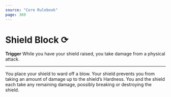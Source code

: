 ```yaml
---
source: "Core Rulebook"
page: 369
---
```


# Shield Block ⟳
**Trigger** While you have your shield raised, you take damage from a physical attack.

-----
You place your shield to ward off a blow. Your shield prevents you from taking an amount of damage up to the shield’s Hardness. You and the shield each take any remaining damage, possibly breaking or destroying the shield.